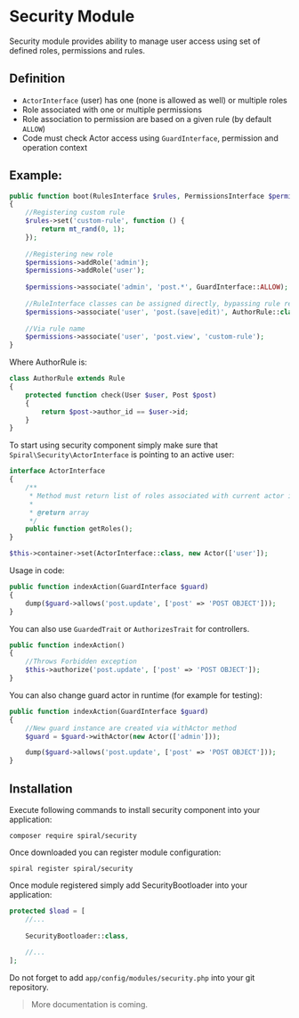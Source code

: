 # Security Module
Security module provides ability to manage user access using set of defined roles, permissions 
and rules.

Definition
----------
* `ActorInterface` (user) has one (none is allowed as well) or multiple roles
* Role associated with one or multiple permissions
* Role association to permission are based on a given rule (by default `ALLOW`)
* Code must check Actor access using `GuardInterface`, permission and operation context

Example:
--------
```php
public function boot(RulesInterface $rules, PermissionsInterface $permissions)
{
    //Registering custom rule
    $rules->set('custom-rule', function () {
        return mt_rand(0, 1);
    });
    
    //Registering new role
    $permissions->addRole('admin');
    $permissions->addRole('user');
    
    $permissions->associate('admin', 'post.*', GuardInterface::ALLOW);
    
    //RuleInterface classes can be assigned directly, bypassing rule registration
    $permissions->associate('user', 'post.(save|edit)', AuthorRule::class);
    
    //Via rule name
    $permissions->associate('user', 'post.view', 'custom-rule');
}
```

Where AuthorRule is:

```php
class AuthorRule extends Rule
{
    protected function check(User $user, Post $post)
    {
        return $post->author_id == $user->id;
    }
}
```

To start using security component simply make sure that `Spiral\Security\ActorInterface` is pointing
to an active user:

```php
interface ActorInterface
{
    /**
     * Method must return list of roles associated with current actor is a form of array.
     *
     * @return array
     */
    public function getRoles();
}
```

```php
$this->container->set(ActorInterface::class, new Actor(['user']);
```

Usage in code:

```php
public function indexAction(GuardInterface $guard)
{
    dump($guard->allows('post.update', ['post' => 'POST OBJECT']));
}
```

You can also use `GuardedTrait` or `AuthorizesTrait` for controllers.

```php
public function indexAction()
{
    //Throws Forbidden exception
    $this->authorize('post.update', ['post' => 'POST OBJECT']);
}
```

You can also change guard actor in runtime (for example for testing):

```php
public function indexAction(GuardInterface $guard)
{
    //New guard instance are created via withActor method
    $guard = $guard->withActor(new Actor(['admin']));

    dump($guard->allows('post.update', ['post' => 'POST OBJECT']));
}
```

Installation
------------
Execute following commands to install security component into your application:

```
composer require spiral/security
```

Once downloaded you can register module configuration:

```
spiral register spiral/security
```

Once module registered simply add SecurityBootloader into your application:

```php
protected $load = [
    //...
    
    SecurityBootloader::class,
    
    //...
];
```

Do not forget to add `app/config/modules/security.php` into your git repository.

> More documentation is coming.
